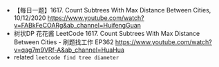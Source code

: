 - 【每日一题】1617. Count Subtrees With Max Distance Between Cities, 10/12/2020 https://www.youtube.com/watch?v=FABkFeCOARg&ab_channel=HuifengGuan
- 树状DP 花花酱 LeetCode 1617. Count Subtrees With Max Distance Between Cities - 刷题找工作 EP362 https://www.youtube.com/watch?v=qag7m9VRf-A&ab_channel=HuaHua
- related `leetcode find tree diameter` 